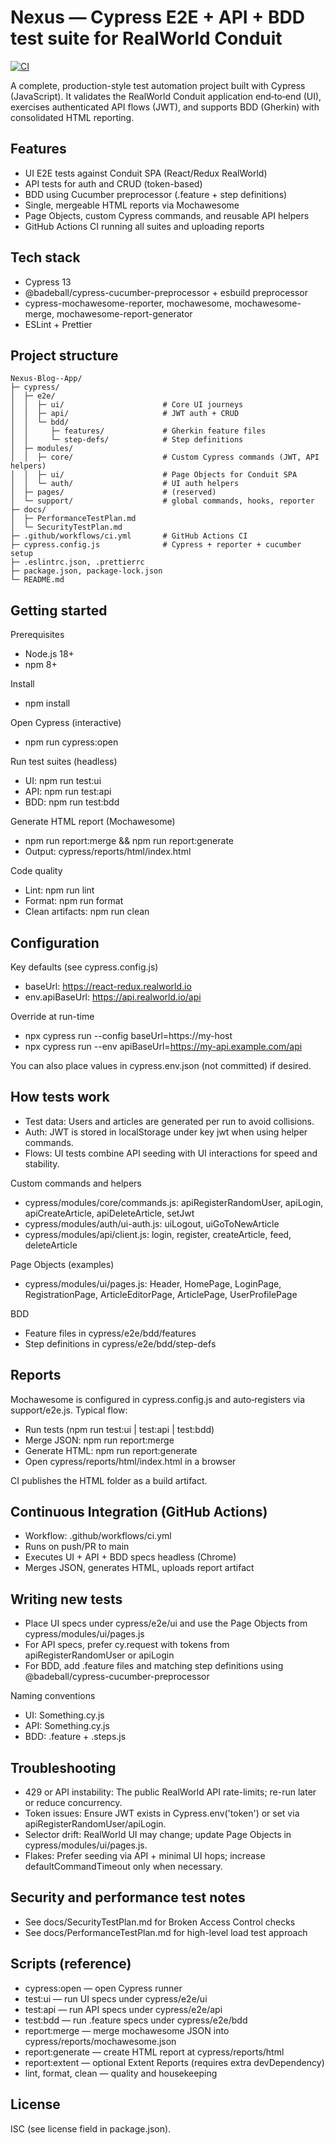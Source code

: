 # Nexus — Cypress E2E + API + BDD test suite for RealWorld Conduit

[![CI](https://github.com/Ap13ayush/Nexus-Blog--App/actions/workflows/ci.yml/badge.svg)](https://github.com/Ap13ayush/Nexus-Blog--App/actions/workflows/ci.yml)

A complete, production-style test automation project built with Cypress (JavaScript). It validates the RealWorld Conduit application end‑to‑end (UI), exercises authenticated API flows (JWT), and supports BDD (Gherkin) with consolidated HTML reporting.


## Features
- UI E2E tests against Conduit SPA (React/Redux RealWorld)
- API tests for auth and CRUD (token-based)
- BDD using Cucumber preprocessor (.feature + step definitions)
- Single, mergeable HTML reports via Mochawesome
- Page Objects, custom Cypress commands, and reusable API helpers
- GitHub Actions CI running all suites and uploading reports


## Tech stack
- Cypress 13
- @badeball/cypress-cucumber-preprocessor + esbuild preprocessor
- cypress-mochawesome-reporter, mochawesome, mochawesome-merge, mochawesome-report-generator
- ESLint + Prettier


## Project structure
```
Nexus-Blog--App/
├─ cypress/
│  ├─ e2e/
│  │  ├─ ui/                      # Core UI journeys
│  │  ├─ api/                     # JWT auth + CRUD
│  │  └─ bdd/
│  │     ├─ features/             # Gherkin feature files
│  │     └─ step-defs/            # Step definitions
│  ├─ modules/
│  │  ├─ core/                    # Custom Cypress commands (JWT, API helpers)
│  │  ├─ ui/                      # Page Objects for Conduit SPA
│  │  └─ auth/                    # UI auth helpers
│  ├─ pages/                      # (reserved)
│  └─ support/                    # global commands, hooks, reporter
├─ docs/
│  ├─ PerformanceTestPlan.md
│  └─ SecurityTestPlan.md
├─ .github/workflows/ci.yml       # GitHub Actions CI
├─ cypress.config.js              # Cypress + reporter + cucumber setup
├─ .eslintrc.json, .prettierrc
├─ package.json, package-lock.json
└─ README.md
```


## Getting started
Prerequisites
- Node.js 18+
- npm 8+

Install
- npm install

Open Cypress (interactive)
- npm run cypress:open

Run test suites (headless)
- UI: npm run test:ui
- API: npm run test:api
- BDD: npm run test:bdd

Generate HTML report (Mochawesome)
- npm run report:merge && npm run report:generate
- Output: cypress/reports/html/index.html

Code quality
- Lint: npm run lint
- Format: npm run format
- Clean artifacts: npm run clean


## Configuration
Key defaults (see cypress.config.js)
- baseUrl: https://react-redux.realworld.io
- env.apiBaseUrl: https://api.realworld.io/api

Override at run-time
- npx cypress run --config baseUrl=https://my-host
- npx cypress run --env apiBaseUrl=https://my-api.example.com/api

You can also place values in cypress.env.json (not committed) if desired.


## How tests work
- Test data: Users and articles are generated per run to avoid collisions.
- Auth: JWT is stored in localStorage under key jwt when using helper commands.
- Flows: UI tests combine API seeding with UI interactions for speed and stability.

Custom commands and helpers
- cypress/modules/core/commands.js: apiRegisterRandomUser, apiLogin, apiCreateArticle, apiDeleteArticle, setJwt
- cypress/modules/auth/ui-auth.js: uiLogout, uiGoToNewArticle
- cypress/modules/api/client.js: login, register, createArticle, feed, deleteArticle

Page Objects (examples)
- cypress/modules/ui/pages.js: Header, HomePage, LoginPage, RegistrationPage, ArticleEditorPage, ArticlePage, UserProfilePage

BDD
- Feature files in cypress/e2e/bdd/features
- Step definitions in cypress/e2e/bdd/step-defs


## Reports
Mochawesome is configured in cypress.config.js and auto‑registers via support/e2e.js.
Typical flow:
- Run tests (npm run test:ui | test:api | test:bdd)
- Merge JSON: npm run report:merge
- Generate HTML: npm run report:generate
- Open cypress/reports/html/index.html in a browser

CI publishes the HTML folder as a build artifact.


## Continuous Integration (GitHub Actions)
- Workflow: .github/workflows/ci.yml
- Runs on push/PR to main
- Executes UI + API + BDD specs headless (Chrome)
- Merges JSON, generates HTML, uploads report artifact


## Writing new tests
- Place UI specs under cypress/e2e/ui and use the Page Objects from cypress/modules/ui/pages.js
- For API specs, prefer cy.request with tokens from apiRegisterRandomUser or apiLogin
- For BDD, add .feature files and matching step definitions using @badeball/cypress-cucumber-preprocessor

Naming conventions
- UI: Something.cy.js
- API: Something.cy.js
- BDD: .feature + .steps.js


## Troubleshooting
- 429 or API instability: The public RealWorld API rate-limits; re-run later or reduce concurrency.
- Token issues: Ensure JWT exists in Cypress.env('token') or set via apiRegisterRandomUser/apiLogin.
- Selector drift: RealWorld UI may change; update Page Objects in cypress/modules/ui/pages.js.
- Flakes: Prefer seeding via API + minimal UI hops; increase defaultCommandTimeout only when necessary.


## Security and performance test notes
- See docs/SecurityTestPlan.md for Broken Access Control checks
- See docs/PerformanceTestPlan.md for high-level load test approach


## Scripts (reference)
- cypress:open — open Cypress runner
- test:ui — run UI specs under cypress/e2e/ui
- test:api — run API specs under cypress/e2e/api
- test:bdd — run .feature specs under cypress/e2e/bdd
- report:merge — merge mochawesome JSON into cypress/reports/mochawesome.json
- report:generate — create HTML report at cypress/reports/html
- report:extent — optional Extent Reports (requires extra devDependency)
- lint, format, clean — quality and housekeeping


## License
ISC (see license field in package.json).
